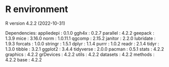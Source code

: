 # R environment

R version 4.2.2 (2022-10-31) 

Dependencies:
appliedepi : 0.1.0 
ggh4x : 0.2.7 
parallel : 4.2.2 
geepack : 1.3.9 
mice : 3.16.0 
norm : 1.0.11.1 
qgcomp : 2.15.2 
janitor : 2.2.0 
lubridate : 1.9.3 
forcats : 1.0.0 
stringr : 1.5.1 
dplyr : 1.1.4 
purrr : 1.0.2 
readr : 2.1.4 
tidyr : 1.3.0 
tibble : 3.2.1 
ggplot2 : 3.4.4 
tidyverse : 2.0.0 
pacman : 0.5.1 
stats : 4.2.2 
graphics : 4.2.2 
grDevices : 4.2.2 
utils : 4.2.2 
datasets : 4.2.2 
methods : 4.2.2 
base : 4.2.2 
